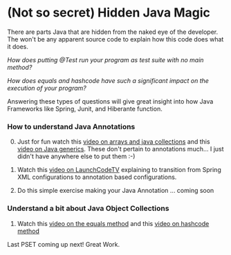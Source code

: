(Not so secret) Hidden Java Magic
=========================================

There are parts Java that are hidden from the naked eye of the developer.  The won't be any apparent source code to explain how this code does what it does.  

*How does putting @Test run your program as test suite with no main method?*

*How does equals and hashcode have such a significant impact on the execution of your program?*

Answering these types of questions will give great insight into how Java Frameworks like Spring, Junit, and Hiberante function.

### How to understand Java Annotations
0)  Just for fun watch this [video on arrays and java collections](http://tv.launchcode.us/#/videos/java_arrays_vs_collections?lesson=Java) and this [video on Java generics](http://tv.launchcode.us/#/videos/java_generics?lesson=Java).  These don't pertain to annotations much... I just didn't have anywhere else to put them :-)

1)  Watch this [video on LaunchCodeTV](http://tv.launchcode.us/#/videos/java_spring_annotations?lesson=Java) explaining to transition from Spring XML configurations to annotation based configurations.

2)  Do this simple exercise making your Java Annotation ... coming soon

### Understand a bit about Java Object Collections

1)  Watch this [video on the equals method](http://tv.launchcode.us/#/videos/java_equals?lesson=Java) and this [video on hashcode method](http://tv.launchcode.us/#/videos/java_hashcode?lesson=Java) 


Last PSET coming up next!  Great Work.
